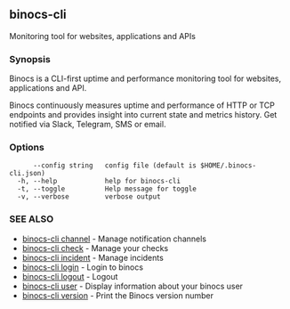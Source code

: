 ## binocs-cli

Monitoring tool for websites, applications and APIs

### Synopsis


Binocs is a CLI-first uptime and performance monitoring tool for websites, applications and API.

Binocs continuously measures uptime and performance of HTTP or TCP endpoints 
and provides insight into current state and metrics history. 
Get notified via Slack, Telegram, SMS or email.


### Options

```
      --config string   config file (default is $HOME/.binocs-cli.json)
  -h, --help            help for binocs-cli
  -t, --toggle          Help message for toggle
  -v, --verbose         verbose output
```

### SEE ALSO

* [binocs-cli channel](binocs-cli_channel.md)	 - Manage notification channels
* [binocs-cli check](binocs-cli_check.md)	 - Manage your checks
* [binocs-cli incident](binocs-cli_incident.md)	 - Manage incidents
* [binocs-cli login](binocs-cli_login.md)	 - Login to binocs
* [binocs-cli logout](binocs-cli_logout.md)	 - Logout
* [binocs-cli user](binocs-cli_user.md)	 - Display information about your binocs user
* [binocs-cli version](binocs-cli_version.md)	 - Print the Binocs version number

